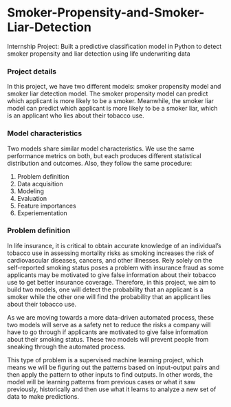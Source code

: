 # Smoker-Propensity-and-Smoker-Liar-Detection
Internship Project: Built a predictive classification model in Python to detect smoker propensity and liar detection using life underwriting data

### Project details
In this project, we have two different models: smoker propensity model and smoker liar detection model. The smoker propensity model can predict which applicant is more likely to be a smoker. Meanwhile, the smoker liar model can predict which applicant is more likely to be a smoker liar, which is an applicant who lies about their tobacco use. 

### Model characteristics
Two models share similar model characteristics. We use the same performance metrics on both, but each produces different statistical distribution and outcomes. Also, they follow the same procedure: 
1) Problem definition
2) Data acquisition
3) Modeling
4) Evaluation
5) Feature importances
6) Experiementation

### Problem definition
In life insurance, it is critical to obtain accurate knowledge of an individual’s tobacco use in assessing mortality risks as smoking increases the risk of cardiovascular diseases, cancers, and other illnesses. Rely solely on the self-reported smoking status poses a problem with insurance fraud as some applicants may be motivated to give false information about their tobacco use to get better insurance coverage. Therefore, in this project, we aim to build two models, one will detect the probability that an applicant is a smoker while the other one will find the probability that an applicant lies about their tobacco use. 

As we are moving towards a more data-driven automated process, these two models will serve as a safety net to reduce the risks a company will have to go through if applicants are motivated to give false information about their smoking status. These two models will prevent people from sneaking through the automated process.

This type of problem is a supervised machine learning project, which means we will be figuring out the patterns based on input-output pairs and then apply the pattern to other inputs to find outputs. In other words, the model will be learning patterns from previous cases or what it saw previously, historically and then use what it learns to analyze a new set of data to make predictions.
